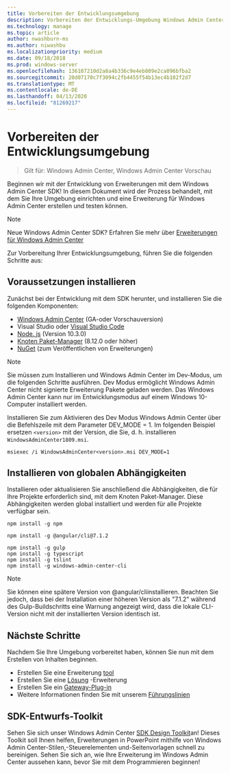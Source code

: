 ```yaml
---
title: Vorbereiten der Entwicklungsumgebung
description: Vorbereiten der Entwicklungs-Umgebung Windows Admin Center SDK (Projekt Honolulu)
ms.technology: manage
ms.topic: article
author: nwashburn-ms
ms.author: niwashbu
ms.localizationpriority: medium
ms.date: 09/18/2018
ms.prod: windows-server
ms.openlocfilehash: 136107210d2a8a4b336c9e4eb809e2ca096bfba2
ms.sourcegitcommit: 20d07170c7f3094c2fb4455f54b13ec4b102f2d7
ms.translationtype: MT
ms.contentlocale: de-DE
ms.lasthandoff: 04/13/2020
ms.locfileid: "81269217"
---
```

# <a name="prepare-your-development-environment"></a>Vorbereiten der Entwicklungsumgebung

>Gilt für: Windows Admin Center, Windows Admin Center Vorschau

Beginnen wir mit der Entwicklung von Erweiterungen mit dem Windows Admin Center SDK!  In diesem Dokument wird der Prozess behandelt, mit dem Sie Ihre Umgebung einrichten und eine Erweiterung für Windows Admin Center erstellen und testen können.

> [!NOTE]
> Neue Windows Admin Center SDK?  Erfahren Sie mehr über [Erweiterungen für Windows Admin Center](extensibility-overview.md)

Zur Vorbereitung Ihrer Entwicklungsumgebung, führen Sie die folgenden Schritte aus:

## <a name="install-prerequisites"></a>Voraussetzungen installieren

Zunächst bei der Entwicklung mit dem SDK herunter, und installieren Sie die folgenden Komponenten:

* [Windows Admin Center](https://aka.ms/WACDownloadPage) (GA-oder Vorschauversion)
* Visual Studio oder [Visual Studio Code](https://code.visualstudio.com)
* [Node. js](https://nodejs.org/en/download/releases/) (Version 10.3.0)
* [Knoten Paket-Manager](https://npmjs.com/get-npm) (8.12.0 oder höher)
* [NuGet](https://www.nuget.org/downloads) (zum Veröffentlichen von Erweiterungen)

> [!NOTE]
> Sie müssen zum Installieren und Windows Admin Center im Dev-Modus, um die folgenden Schritte ausführen. Dev Modus ermöglicht Windows Admin Center nicht signierte Erweiterung Pakete geladen werden. Das Windows Admin Center kann nur im Entwicklungsmodus auf einem Windows 10-Computer installiert werden. 
>
>  Installieren Sie zum Aktivieren des Dev Modus Windows Admin Center über die Befehlszeile mit dem Parameter DEV_MODE = 1. Im folgenden Beispiel ersetzen ```<version>``` mit der Version, die Sie, d. h. installieren ```WindowsAdminCenter1809.msi```.
>
> ```msiexec /i WindowsAdminCenter<version>.msi DEV_MODE=1```

## <a name="install-global-dependencies"></a>Installieren von globalen Abhängigkeiten

Installieren oder aktualisieren Sie anschließend die Abhängigkeiten, die für Ihre Projekte erforderlich sind, mit dem Knoten Paket-Manager. Diese Abhängigkeiten werden global installiert und werden für alle Projekte verfügbar sein.

```
npm install -g npm

npm install -g @angular/cli@7.1.2

npm install -g gulp
npm install -g typescript
npm install -g tslint
npm install -g windows-admin-center-cli
```

>[!NOTE]
>Sie können eine spätere Version von @angular/cliinstallieren. Beachten Sie jedoch, dass bei der Installation einer höheren Version als "7.1.2" während des Gulp-Buildschritts eine Warnung angezeigt wird, dass die lokale CLI-Version nicht mit der installierten Version identisch ist.

## <a name="next-steps"></a>Nächste Schritte

Nachdem Sie Ihre Umgebung vorbereitet haben, können Sie nun mit dem Erstellen von Inhalten beginnen.

- Erstellen Sie eine Erweiterung [tool](develop-tool.md)
- Erstellen Sie eine [Lösung](develop-solution.md) -Erweiterung
- Erstellen Sie ein [Gateway-Plug-in](develop-gateway-plugin.md)
- Weitere Informationen finden Sie mit unserem [Führungslinien](guides.md)

## <a name="sdk-design-toolkit"></a>SDK-Entwurfs-Toolkit

Sehen Sie sich unser Windows Admin Center [SDK Design Toolkit](https://github.com/Microsoft/windows-admin-center-sdk/blob/master/WindowsAdminCenterDesignToolkit.zip)an! Dieses Toolkit soll Ihnen helfen, Erweiterungen in PowerPoint mithilfe von Windows Admin Center-Stilen,-Steuerelementen und-Seitenvorlagen schnell zu bereinigen. Sehen Sie sich an, wie Ihre Erweiterung im Windows Admin Center aussehen kann, bevor Sie mit dem Programmieren beginnen!

